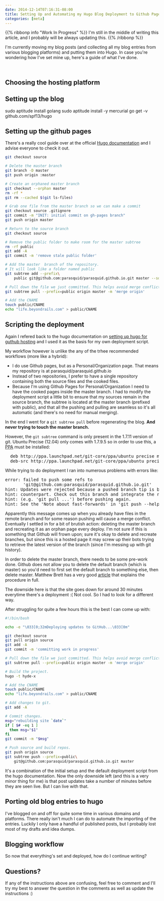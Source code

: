```yaml
---
date: 2014-12-14T07:16:31-08:00
title: Setting Up and Automating my Hugo Blog Deployment to Github Pages
categories: [meta]
---
```

{{% ribbonp info "Work In Progress" %}}
  I'm still in the middle of writing this article, and I probably will be always updating this.
{{% /ribbonp %}}

I'm currently moving my blog posts (and collecting all my blog entries from various blogging platforms) and putting them into Hugo. In case you're wondering how I've set mine up, here's a guide of what I've done.

&nbsp;

<!--more-->

## Choosing the hosting platform

## Setting up the blog
sudo aptitude install golang
sudo aptitude install -y mercurial
go get -v github.com/spf13/hugo

## Setting up the github pages
There's a really cool guide over at the official [Hugo documentation](http://gohugo.io/tutorials/github_pages_blog/) and I advise everyone to check it out.

``` bash
git checkout source

# Delete the master branch
git branch -D master
git push origin :master

# Create an orphaned master branch
git checkout --orphan master
rm -rf *
git rm --cached $(git ls-files)

# Grab one file from the master branch so we can make a commit
git checkout source .gitignore
git commit -m "INIT: initial commit on gh-pages branch"
git push origin master

# Return to the source branch
git checkout source

# Remove the public folder to make room for the master subtree
rm -rf public
git add -A
git commit -m 'remove stale public folder'

# Add the master  branch of the repository.
# It will look like a folder named public
git subtree add --prefix\
	public git@github.com:parasquid/parasquid.github.io.git master --squash

# Pull down the file we just committed. This helps avoid merge conflicts
git subtree pull --prefix=public origin master -m 'merge origin'

# Add the CNAME
touch public/CNAME
echo "life.beyondrails.com" > public/CNAME
```

## Scripting the deployment
Again I refered back to the hugo documentation on [setting up hugo for guthub hosting](http://gohugo.io/tutorials/github_pages_blog/) and I used it as the basis for my own deployment script.

My workflow however is unlike the any of the trhee recommended workflows (more like a hybrid):

- I do use Github pages, but as a Personal/Organization page. That means my repository is at parasquid/parasquid.github.io
- Instead of two repositories, I prefer to have a single repository containing both the source files and the cooked files.
- Because I'm using Github Pages for Personal/Organization I need to have the cooked pages inside the master branch. I had to modify the deployment script a little bit to ensure that my sources remain in the source branch, the subtree is located at the master branch (prefixed with public), and that all the pushing and pulling are seamless so it's all automatic (and there's no need for manual merging).

In the end I went for a `git subtree pull` before regenerating the blog. **And never trying to touch the master branch.**

However, the `git subtree` command is only present in the 1.7.11 version of git. Ubuntu Precise (12.04) only comes with 1.7.9.5 so in order to use this, a [PPA](https://launchpad.net/~git-core/+archive/ubuntu/ppa) must be installed:

<pre>
  deb http://ppa.launchpad.net/git-core/ppa/ubuntu precise main
  deb-src http://ppa.launchpad.net/git-core/ppa/ubuntu precise main
</pre>

While trying to do deployment I ran into numerous problems with errors like:

<pre>
error: failed to push some refs to
       'git@github.com:parasquid/parasquid.github.io.git'
hint: Updates were rejected because a pushed branch tip is behind its remote
hint: counterpart. Check out this branch and integrate the remote changes
hint: (e.g. 'git pull ...') before pushing again.
hint: See the 'Note about fast-forwards' in 'git push --help' for details.
</pre>

Apparently this message comes up when you already have files in the remote branch and for some reason pushing will cause a merge conflict. Eventually I settled in for a bit of brutish action: deleting the master branch and recreating it as an orphan page every deploy. I'm not sure if this is something that Github will frown upon; sure it's okay to delete and recreate branches, but since this is a hosted page it may screw up their bots trying to retrieve the latest version of the branch (since I'm messing up with git history).

In order to delete the master branch, there needs to be some pre-work done. Github does not allow you to delete the default branch (which is master) so you'd need to first set the default branch to something else, then delete master. Matthew Brett has a very good [article](http://matthew-brett.github.io/pydagogue/gh_delete_master.html) that explains the procedure in full.

The downside here is that the site goes down for around 30 minutes everytime there's a deployment :( Not cool. So I had to look for a different way.

After struggling for quite a few hours this is the best I can come up with:

``` bash
#!/bin/bash

echo -e "\033[0;32mDeploying updates to GitHub...\033[0m"

git checkout source
git pull origin source
git add -A
git commit -m 'committing work in progress'

# Pull down the file we just committed. This helps avoid merge conflicts
git subtree pull --prefix=public origin master -m 'merge origin'

# Build the project.
hugo -t hyde-x

# Add the CNAME
touch public/CNAME
echo "life.beyondrails.com" > public/CNAME

# Add changes to git.
git add -A

# Commit changes.
msg="rebuilding site `date`"
if [ $# -eq 1 ]
  then msg="$1"
fi
git commit -m "$msg"

# Push source and build repos.
git push origin source
git subtree push --prefix=public\
	git@github.com:parasquid/parasquid.github.io.git master
```
It's a combination of the initial setup and the default deployment script from the hugo documentation. Now the only downside left (and this is a very minor thing for me) is that post updates take a number of minutes before they are seen live. But I can live with that.

## Porting old blog entries to hugo
I've blogged on and off for quite some time in various domains and platforms. There really isn't much I can do to automate the importing of the entries. Luckily I only have a handful of published posts, but I probably lost most of my drafts and idea dumps.

## Blogging workflow
So now that everything's set and deployed, how do I continue writing?

## Questions?
If any of the instructions above are confusing, feel free to comment and I'll try my best to answer the question in the comments as well as update the instructions :)